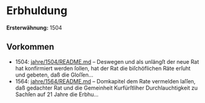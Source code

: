 # Erbhuldung

**Ersterwähnung:** 1504

## Vorkommen
- 1504: [jahre/1504/README.md](../jahre/1504/README.md) – Deswegen und als unlängſt
der neue Rat hat konfirmiert werden ſollen, hat der Rat
die biſchöflichen Räte erſuht und gebeten, daß die Gloſſen...
- 1564: [jahre/1564/README.md](../jahre/1564/README.md) – Domkapitel
dem Rate vermelden laſſen, daß gedachter Rat und die
Gemeinheit Kurfürſtliher Durchlauchtigkeit zu Sachſen
auf 21 Jahre die Erbhu...
